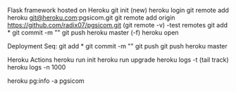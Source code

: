 Flask framework hosted on Heroku
git init (new)
heroku login
git remote add heroku git@heroku.com:pgsicom.git
git remote add origin https://github.com/radix07/pgsicom.git
(git remote -v) -test remotes
git add *
git commit -m ""
git push heroku master (-f)
heroku open


Deployment Seq:
git add *
git commit -m ""
git push
git push heroku master

Heroku Actions
heroku run init
heroku run upgrade
heroku logs -t (tail track)
heroku logs -n 1000

heroku pg:info -a pgsicom